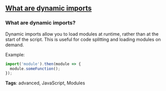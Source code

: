 ## [What are dynamic imports](#what-are-dynamic-imports)

### What are dynamic imports?

Dynamic imports allow you to load modules at runtime, rather than at the start of the script. This is useful for code splitting and loading modules on demand.

Example:

```javascript
import('module').then(module => {
  module.someFunction();
});
```

**Tags**: advanced, JavaScript, Modules


